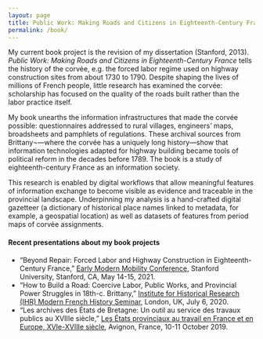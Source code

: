 ```yaml
---
layout: page
title: Public Work: Making Roads and Citizens in Eighteenth-Century France
permalink: /book/
---
```


My current book project is the revision of my dissertation (Stanford, 2013). *Public Work: Making Roads and Citizens in Eighteenth-Century France* tells the history of the corvée, e.g. the forced labor regime used on highway construction sites from about 1730 to 1790. Despite shaping the lives of millions of French people, little research has examined the corvée: scholarship has focused on the quality of the roads built rather than the labor practice itself.

My book unearths the information infrastructures that made the corvée possible: questionnaires addressed to rural villages, engineers’ maps, broadsheets and pamphlets of regulations. These archival sources from Brittany¬—where the corvée has a uniquely long history—show that information technologies adapted for highway building became tools of political reform in the decades before 1789. The book is a study of eighteenth-century France as an information society.

This research is enabled by digital workflows that allow meaningful features of information exchange to become visible as evidence and traceable in the provincial landscape. Underpinning my analysis is a hand-crafted digital gazetteer (a dictionary of historical place names linked to metadata, for example, a geospatial location) as well as datasets of features from period maps of corvée assignments.

#### Recent presentations about my book projects
- “Beyond Repair: Forced Labor and Highway Construction in Eighteenth-Century France,” [Early Modern Mobility Conference](https://emmobility.github.io/emm_site/related/workshop.html), Stanford University, Stanford, CA, May 14-15, 2021.
- “How to Build a Road: Coercive Labor, Public Works, and Provincial Power Struggles in 18th-c. Brittany,” [Institute for Historical Research (IHR) Modern French History Seminar](http://frenchhistorysociety.co.uk/blog/?p=2452), London, UK, July 6, 2020.
- “Les archives des États de Bretagne: Un outil au service des travaux publics au XVIIIe siècle,” [Les États provinciaux au travail en France et en Europe, XVIe-XVIIIe siècle](https://centrenorbertelias.cnrs.fr/les-etats-provinciaux-au-travail-en-france-et-en-europe-xvie-xviiie-siecle-colloque-avignon-universite-10-11-octobre-2019/), Avignon, France, 10-11 October 2019.
